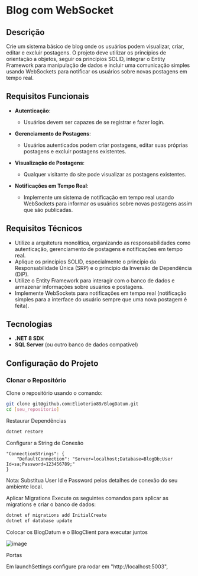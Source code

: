 # Blog com WebSocket

## Descrição

Crie um sistema básico de blog onde os usuários podem visualizar, criar, editar e excluir postagens. O projeto deve utilizar os princípios de orientação a objetos, seguir os princípios SOLID, integrar o Entity Framework para manipulação de dados e incluir uma comunicação simples usando WebSockets para notificar os usuários sobre novas postagens em tempo real.

## Requisitos Funcionais

- **Autenticação**: 
  - Usuários devem ser capazes de se registrar e fazer login.
  
- **Gerenciamento de Postagens**:
  - Usuários autenticados podem criar postagens, editar suas próprias postagens e excluir postagens existentes.
  
- **Visualização de Postagens**:
  - Qualquer visitante do site pode visualizar as postagens existentes.
  
- **Notificações em Tempo Real**:
  - Implemente um sistema de notificação em tempo real usando WebSockets para informar os usuários sobre novas postagens assim que são publicadas.

## Requisitos Técnicos

- Utilize a arquitetura monolítica, organizando as responsabilidades como autenticação, gerenciamento de postagens e notificações em tempo real.
- Aplique os princípios SOLID, especialmente o princípio da Responsabilidade Única (SRP) e o princípio da Inversão de Dependência (DIP).
- Utilize o Entity Framework para interagir com o banco de dados e armazenar informações sobre usuários e postagens.
- Implemente WebSockets para notificações em tempo real (notificação simples para a interface do usuário sempre que uma nova postagem é feita).

## Tecnologias

- **.NET 8 SDK**
- **SQL Server** (ou outro banco de dados compatível)

## Configuração do Projeto

### Clonar o Repositório

Clone o repositório usando o comando:

```bash
git clone git@github.com:Elioterio89/BlogDatum.git
cd [seu_repositorio]
```

Restaurar Dependências

```bash
dotnet restore
```

Configurar a String de Conexão

```
"ConnectionStrings": {
    "DefaultConnection": "Server=localhost;Database=BlogDb;User Id=sa;Password=123456789;"
}
```
Nota: Substitua User Id e Password pelos detalhes de conexão do seu ambiente local.


Aplicar Migrations
Execute os seguintes comandos para aplicar as migrations e criar o banco de dados:

```bash
dotnet ef migrations add InitialCreate
dotnet ef database update
```

Colocar os BlogDatum e o BlogClient para executar juntos

![image](https://github.com/user-attachments/assets/2602fb25-07c3-4513-9e88-199db52efd86)

Portas

  Em launchSettings configure pra rodar em "http://localhost:5003",





